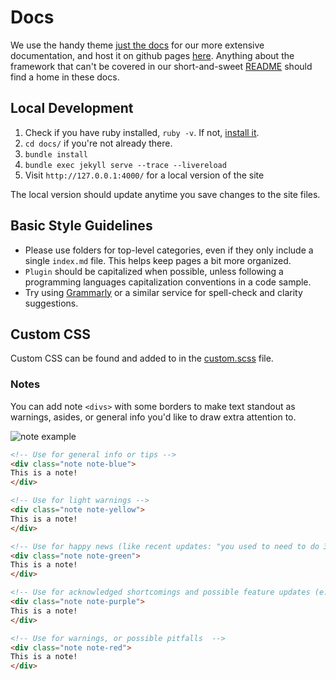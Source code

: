 # Docs

We use the handy theme [just the docs](https://just-the-docs.github.io/just-the-docs/docs/navigation-structure/) for our more extensive documentation, and host it on github pages [here](https://smartcontractkit.github.io/integrations-framework/). Anything about the framework that can't be covered in our short-and-sweet [README](../README.md) should find a home in these docs.

## Local Development

1. Check if you have ruby installed, `ruby -v`. If not, [install it](https://www.ruby-lang.org/en/documentation/installation/).
2. `cd docs/` if you're not already there.
3. `bundle install`
4. `bundle exec jekyll serve --trace --livereload`
5. Visit `http://127.0.0.1:4000/` for a local version of the site

The local version should update anytime you save changes to the site files.

## Basic Style Guidelines

- Please use folders for top-level categories, even if they only include a single `index.md` file. This helps keep pages a bit more organized.
- `Plugin` should be capitalized when possible, unless following a programming languages capitalization conventions in a code sample.
- Try using [Grammarly](https://app.grammarly.com/) or a similar service for spell-check and clarity suggestions.

## Custom CSS

Custom CSS can be found and added to in the [custom.scss](./_sass/custom/custom.scss) file.

### Notes

You can add note `<divs>` with some borders to make text standout as warnings, asides, or general info you'd like to draw extra attention to.

![note example](./_static/images/note-example.png)

<!-- prettier-ignore-start -->
```html
<!-- Use for general info or tips -->
<div class="note note-blue">
This is a note!
</div>

<!-- Use for light warnings -->
<div class="note note-yellow">
This is a note!
</div>

<!-- Use for happy news (like recent updates: "you used to need to do 3 things, but now it's 1") -->
<div class="note note-green">
This is a note!
</div>

<!-- Use for acknowledged shortcomings and possible feature updates (e.x.: this is a bit laborious, but we're working on a fix) -->
<div class="note note-purple">
This is a note!
</div>

<!-- Use for warnings, or possible pitfalls  -->
<div class="note note-red">
This is a note!
</div>
```
<!-- prettier-ignore-end -->
